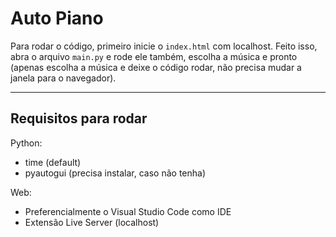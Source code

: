 # Auto Piano

Para rodar o código, primeiro inicie o `index.html` com localhost. Feito isso, abra o arquivo `main.py` e rode ele também, escolha a música e pronto (apenas escolha a música e deixe o código rodar, não precisa mudar a janela para o navegador).

---

## Requisitos para rodar
Python:
  - time (default)
  - pyautogui (precisa instalar, caso não tenha)
 
 Web:
  - Preferencialmente o Visual Studio Code como IDE
  - Extensão Live Server (localhost)
